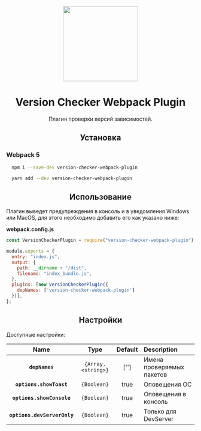<div align="center">
  <a href="https://github.com/webpack/webpack">
    <img width="200" height="200"
      src="https://webpack.js.org/assets/icon-square-big.svg">
  </a>

  <h1>Version Checker Webpack Plugin</h1>
  <p>Плагин проверки версий зависимостей.</p>
</div>

<h2 align="center">Установка</h2>

<h3>Webpack 5</h3>

```bash
  npm i --save-dev version-checker-webpack-plugin
```

```bash
  yarn add --dev version-checker-webpack-plugin
```
<h2 align="center">Использование</h2>

Плагин выведет предупреждения в консоль и в уведомления Windows или MacOS, для этого необходимо добавить его как указано ниже:

**webpack.config.js**

```js
const VersionCheckerPlugin = require("version-checker-webpack-plugin");

module.exports = {
  entry: "index.js",
  output: {
    path: __dirname + "/dist",
    filename: "index_bundle.js",
  },
  plugins: [new VersionCheckerPlugin({
    depNames: ['version-checker-webpack-plugin']
  })],
};
```

<h2 align="center">Настройки</h2>

Доступные настройки:

|              Name               |                         Type                         |                        Default                        | Description                                                                                                                                                                                                                                                                                                                                                                                                                                                                                                                                |
| :-----------------------------: | :--------------------------------------------------: | :---------------------------------------------------: | :----------------------------------------------------------------------------------------------------------------------------------------------------------------------------------------------------------------------------------------------------------------------------------------------------------------------------------------------------------------------------------------------------------------------------------------------------------------------------------------------------------------------------------------- |
|          **`depNames`**         |                      `{Array.<string>}`              |                          ['']                         | Имена проверяемых пакетов                                                                                                                                                                                                                                                                                                                                                                                                                                                                                                                  |
|      **`options.showToast`**    |                         `{Boolean}`                  |                          true                         | Оповещения ОС                                                                                                                                                                                                                                                                                                                                                                                                                                                                                                                              |
|     **`options.showConsole`**   |                         `{Boolean}`                  |                          true                         | Оповещения в консоль                                                                                                                                                                                                                                                                                                                                                                                                                                                                                                                       |
| **`options.devServerOnly`** |                         `{Boolean}`                  |                          true                         | Только для DevServer                                                                                                                                                                                                                                                                                                                                                                                                                                                                                                                       |